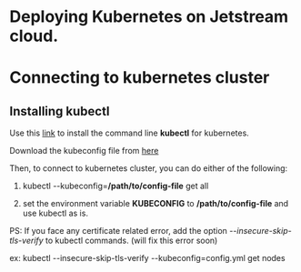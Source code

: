 # Deploying Kubernetes on Jetstream cloud.

# Connecting to kubernetes cluster

## Installing kubectl 

Use this [link](https://kubernetes.io/docs/tasks/tools/) to install the command line **kubectl** for kubernetes.

Download the kubeconfig file from [here]()

Then, to connect to kubernetes cluster, you can do either of the following:
1) kubectl --kubeconfig=**/path/to/config-file** get all

2) set the environment variable **KUBECONFIG** to **/path/to/config-file** and use kubectl as is.


PS: If you face any certificate related error, add the option *--insecure-skip-tls-verify* to kubectl commands. (will fix this error soon)

ex: kubectl --insecure-skip-tls-verify --kubeconfig=config.yml get nodes